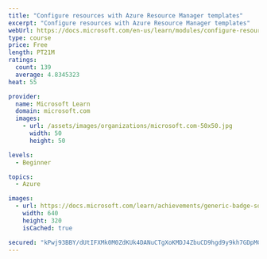 ```yaml
---
title: "Configure resources with Azure Resource Manager templates"
excerpt: "Configure resources with Azure Resource Manager templates"
webUrl: https://docs.microsoft.com/en-us/learn/modules/configure-resources-arm-templates/
type: course
price: Free
length: PT21M
ratings:
  count: 139
  average: 4.8345323
heat: 55

provider:
  name: Microsoft Learn
  domain: microsoft.com
  images:
    - url: /assets/images/organizations/microsoft.com-50x50.jpg
      width: 50
      height: 50

levels:
  - Beginner

topics:
  - Azure

images:
  - url: https://docs.microsoft.com/learn/achievements/generic-badge-social.png
    width: 640
    height: 320
    isCached: true

secured: "kPwj93BBY/dUtIFXMk0M0ZdKUk4DANuCTgXoKMDJ4ZbuCD9hgd9y9kh7GDpMCMRtg+DdFlgyN/ZnkRrIwuky4EQmH6sW8ZKPaob3Y0TiEv+p4DBdEBhTEQQ2jQhBquN1lZS7LTvNMVQnl6E2J7WM/JK3XyTP9wFFi7tzdoZykbDBTvIu0V8QtJvx6dJTtnV/rjKMpHGh+mkLGYR02MpuDhT9PRYcn9obgeVyVEefSdng3j/upZD6Bye06g1ZeE5GZQt+OHAdkuLrZc4fgPs11vXUoSLgahPCk7uuVmAJPYsOkfD0OhuoKGj0cnXF+WUV1hV5JQGy5+MUIzJ59UUYT4W/dOOOZ6tvlVICped8sHGlK1Fx2dcyoIYoYm6L7HZw6cZlibRS5BpRuKoTkk/bzTAjV6xlEzeEhD9dTpDlnG0=;w/JSO+lSTvbIiEOXnZm4zg=="
---
```


